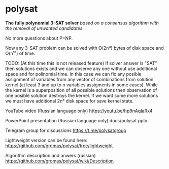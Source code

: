 # polysat
**The fully polynomial 3-SAT solver**
*based on a consensus algorithm with the removal of unwanted candidates*

No more questions about P=NP.

Now any 3-SAT problem can be solved with O(2n⁴) bytes of disk space and O(n¹⁰) of time.

TODO: (At this time this is not released feature)
If solver answer is "SAT" then solutions exists and we can observe any one without use additional space and for polinomial time. In this case we can fix any posible assignment of variables from any vector of combinations from solution kernel (at least 3 and up to n variables assigments in some cases). While the kernel is a superposition of all possible solutions then observation of one posible solution destroys the kernel. If we want some more solutions we must have additional 2n⁴ disk space for save kernel state. 

YouTube video (Russian language only)
https://youtu.be/hp9nAqIaRx4

PowerPoint presentation (Russian language only) docs/polysat.pptx

Telegram group for discussions
https://t.me/polysatgroup

Lightweight version can be found here:
https://github.com/gromas/polysat/tree/lightweight


Algorithm description and anwers (russian)
https://github.com/gromas/polysat/wiki/Description
